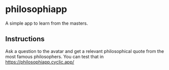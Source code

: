 # philosophiapp
A simple app to learn from the masters.

## Instructions
Ask a question to the avatar and get a relevant philosophical quote from the most famous philosophers.
You can test that in https://philosophiapp.cyclic.app/
